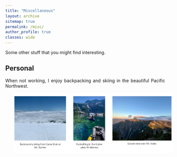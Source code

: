 ```yaml
---
title: "Miscellaneous"
layout: archive
sitemap: true
permalink: /misc/
author_profile: true
classes: wide
---
```


Some other stuff that you might find interesting.

## Personal


<p style="text-align: justify">
When not working, I enjoy backpacking and skiing in the beautiful Pacific Northwest. 
</p>


<img src="/assets/images/personal_photos.jpg" style="display:block;margin-bottom:25px;margin-left:auto;margin-right:auto;padding-left: 25px;padding-right: 25px;" z-index="1" /> 


